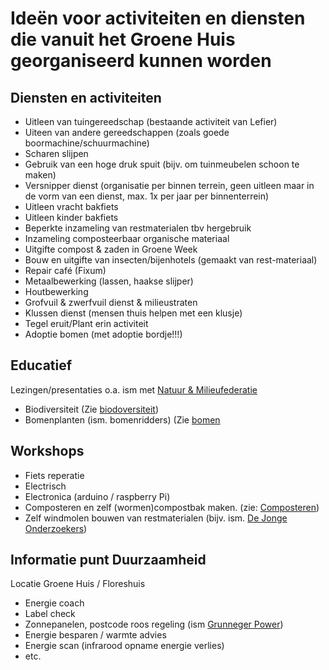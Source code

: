 # Ideën voor activiteiten en diensten die vanuit het Groene Huis georganiseerd kunnen worden

## Diensten en activiteiten

* Uitleen van tuingereedschap (bestaande activiteit van Lefier)
* Uiteen van andere gereedschappen (zoals goede boormachine/schuurmachine)
* Scharen slijpen
* Gebruik van een hoge druk spuit (bijv. om tuinmeubelen schoon te maken)
* Versnipper dienst (organisatie per binnen terrein, geen uitleen maar in de vorm van een dienst, max. 1x per jaar per binnenterrein)
* Uitleen vracht bakfiets
* Uitleen kinder bakfiets
* Beperkte inzameling van restmaterialen tbv hergebruik
* Inzameling composteerbaar organische materiaal
* Uitgifte compost & zaden in Groene Week
* Bouw en uitgifte van insecten/bijenhotels (gemaakt van rest-materiaal)
* Repair café (Fixum)
* Metaalbewerking (lassen, haakse slijper)
* Houtbewerking
* Grofvuil & zwerfvuil dienst & milieustraten
* Klussen dienst (mensen thuis helpen met een klusje)
* Tegel eruit/Plant erin activiteit
* Adoptie bomen (met adoptie bordje!!!)


## Educatief

Lezingen/presentaties o.a. ism met [Natuur & Milieufederatie](https://nmfgroningen.nl/)
* Biodiversiteit (Zie [biodoversiteit](doc/biodiversiteit/biodiversiteit.pdf))
* Bomenplanten (ism. bomenridders) (Zie [bomen](doc/bomen/README.md)

## Workshops

* Fiets reperatie
* Electrisch
* Electronica (arduino / raspberry Pi)
* Composteren en zelf (wormen)compostbak maken. (zie: [Composteren](https://github.com/duurzamekorrewegwijk/DuurzameKorrewegwijk/tree/master/doc/composteren))
* Zelf windmolen bouwen van restmaterialen (bijv. ism. [De Jonge Onderzoekers](https://www.djog.nl/))

## Informatie punt Duurzaamheid

Locatie Groene Huis / Floreshuis

* Energie coach
* Label check
* Zonnepanelen, postcode roos regeling (ism [Grunneger Power](https://grunnegerpower.nl/))
* Energie besparen / warmte advies
* Energie scan (infrarood opname energie verlies)
* etc.

